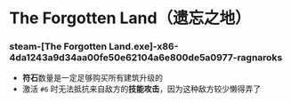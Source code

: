 # The Forgotten Land（遗忘之地）

### steam-[The Forgotten Land.exe]-x86-4da1243a9d34aa00fe50e62104a6e800de5a0977-ragnaroks
- **符石**数量是一定足够购买所有建筑升级的
- 激活 `#6` 时无法抵抗来自敌方的**技能攻击**，因为这种敌方较少懒得弄了
